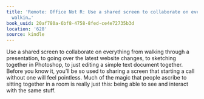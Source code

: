 ```yaml
---
title: 'Remote: Office Not R: Use a shared screen to collaborate on everything from
  walkin…'
book_uuid: 20af780a-6bf8-4758-8fed-ce4e72735b3d
location: '628'
source: kindle
---
```


Use a shared screen to collaborate on everything from walking through a presentation, to going over the latest website changes, to sketching together in Photoshop, to just editing a simple text document together. Before you know it, you’ll be so used to sharing a screen that starting a call without one will feel pointless. Much of the magic that people ascribe to sitting together in a room is really just this: being able to see and interact with the same stuff.